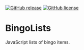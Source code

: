 [![GitHub release](https://img.shields.io/github/v/release/glasnonck/BingoLists.svg)](https://github.com/glasnonck/BingoLists/releases/latest)
[![GitHub license](https://img.shields.io/badge/license-MIT-blue.svg)](https://raw.githubusercontent.com/glasnonck/BingoLists/master/LICENSE)

# BingoLists
JavaScript lists of bingo items.
